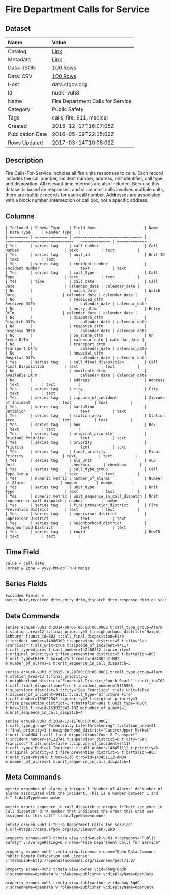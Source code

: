 # Fire Department Calls for Service

## Dataset

| Name | Value |
| :--- | :---- |
| Catalog | [Link](https://catalog.data.gov/dataset/fire-department-calls-for-service) |
| Metadata | [Link](https://data.sfgov.org/api/views/nuek-vuh3) |
| Data: JSON | [100 Rows](https://data.sfgov.org/api/views/nuek-vuh3/rows.json?max_rows=100) |
| Data: CSV | [100 Rows](https://data.sfgov.org/api/views/nuek-vuh3/rows.csv?max_rows=100) |
| Host | data.sfgov.org |
| Id | nuek-vuh3 |
| Name | Fire Department Calls for Service |
| Category | Public Safety |
| Tags | calls, fire, 911, medical |
| Created | 2015-12-17T16:07:05Z |
| Publication Date | 2016-05-09T22:15:02Z |
| Rows Updated | 2017-03-14T10:08:02Z |

## Description

Fire Calls-For-Service includes all fire units responses to calls. Each record includes the call number, incident number, address, unit identifier, call type, and disposition. All relevant time intervals are also included. Because this dataset is based on responses, and since most calls involved multiple units, there are multiple records for each call number. Addresses are associated with a block number, intersection or call box, not a specific address.

## Columns

```ls
| Included | Schema Type    | Field Name                     | Name                           | Data Type     | Render Type   |
| ======== | ============== | ============================== | ============================== | ============= | ============= |
| Yes      | series tag     | call_number                    | Call Number                    | text          | text          |
| Yes      | series tag     | unit_id                        | Unit ID                        | text          | text          |
| Yes      | series tag     | incident_number                | Incident Number                | text          | text          |
| Yes      | series tag     | call_type                      | Call Type                      | text          | text          |
| Yes      | time           | call_date                      | Call Date                      | calendar_date | calendar_date |
| No       |                | watch_date                     | Watch Date                     | calendar_date | calendar_date |
| No       |                | received_dttm                  | Received DtTm                  | calendar_date | calendar_date |
| No       |                | entry_dttm                     | Entry DtTm                     | calendar_date | calendar_date |
| No       |                | dispatch_dttm                  | Dispatch DtTm                  | calendar_date | calendar_date |
| No       |                | response_dttm                  | Response DtTm                  | calendar_date | calendar_date |
| No       |                | on_scene_dttm                  | On Scene DtTm                  | calendar_date | calendar_date |
| No       |                | transport_dttm                 | Transport DtTm                 | calendar_date | calendar_date |
| No       |                | hospital_dttm                  | Hospital DtTm                  | calendar_date | calendar_date |
| Yes      | series tag     | call_final_disposition         | Call Final Disposition         | text          | text          |
| No       |                | available_dttm                 | Available DtTm                 | calendar_date | calendar_date |
| No       |                | address                        | Address                        | text          | text          |
| Yes      | series tag     | city                           | City                           | text          | text          |
| Yes      | series tag     | zipcode_of_incident            | Zipcode of Incident            | text          | text          |
| Yes      | series tag     | battalion                      | Battalion                      | text          | text          |
| Yes      | series tag     | station_area                   | Station Area                   | text          | text          |
| Yes      | series tag     | box                            | Box                            | text          | text          |
| Yes      | series tag     | original_priority              | Original Priority              | text          | text          |
| Yes      | series tag     | priority                       | Priority                       | text          | text          |
| Yes      | series tag     | final_priority                 | Final Priority                 | text          | text          |
| Yes      | series tag     | als_unit                       | ALS Unit                       | checkbox      | checkbox      |
| Yes      | series tag     | call_type_group                | Call Type Group                | text          | text          |
| Yes      | numeric metric | number_of_alarms               | Number of Alarms               | number        | number        |
| Yes      | series tag     | unit_type                      | Unit Type                      | text          | text          |
| Yes      | numeric metric | unit_sequence_in_call_dispatch | Unit sequence in call dispatch | number        | number        |
| Yes      | series tag     | fire_prevention_district       | Fire Prevention District       | text          | text          |
| Yes      | series tag     | supervisor_district            | Supervisor District            | text          | text          |
| Yes      | series tag     | neighborhood_district          | Neighborhood District          | text          | text          |
| Yes      | series tag     | rowid                          | RowID                          | text          | text          |
```

## Time Field

```ls
Value = call_date
Format & Zone = yyyy-MM-dd'T'HH:mm:ss
```

## Series Fields

```ls
Excluded Fields = watch_date,received_dttm,entry_dttm,dispatch_dttm,response_dttm,on_scene_dttm,transport_dttm,hospital_dttm,available_dttm,address
```

## Data Commands

```ls
series e:nuek-vuh3 d:2014-09-05T00:00:00.000Z t:call_type_group=Alarm t:station_area=12 t:final_priority=3 t:neighborhood_district="Haight Ashbury" t:unit_id=B02 t:call_final_disposition=Fire t:incident_number=14086309 t:supervisor_district=5 t:city="San Francisco" t:als_unit=true t:zipcode_of_incident=94117 t:call_type=Alarms t:call_number=142480332 t:priority=3 t:original_priority=3 t:fire_prevention_district=5 t:battalion=B05 t:unit_type=CHIEF t:box=4525 t:rowid=142480332-B02 m:number_of_alarms=1 m:unit_sequence_in_call_dispatch=3

series e:nuek-vuh3 d:2015-10-29T00:00:00.000Z t:call_type_group=Alarm t:station_area=13 t:final_priority=3 t:neighborhood_district="Financial District/South Beach" t:unit_id=T02 t:call_final_disposition=Fire t:incident_number=15115908 t:supervisor_district=3 t:city="San Francisco" t:als_unit=false t:zipcode_of_incident=94111 t:call_type="Structure Fire" t:call_number=153022542 t:priority=3 t:original_priority=3 t:fire_prevention_district=1 t:battalion=B01 t:unit_type=TRUCK t:box=1155 t:rowid=153022542-T02 m:number_of_alarms=1 m:unit_sequence_in_call_dispatch=4

series e:nuek-vuh3 d:2014-12-11T00:00:00.000Z t:call_type_group="Potentially Life-Threatening" t:station_area=21 t:final_priority=3 t:neighborhood_district="Castro/Upper Market" t:unit_id=AM04 t:call_final_disposition="Code 2 Transport" t:incident_number=14122741 t:supervisor_district=8 t:city="San Francisco" t:als_unit=false t:zipcode_of_incident=94117 t:call_type="Medical Incident" t:call_number=143451112 t:priority=3 t:original_priority=3 t:fire_prevention_district=5 t:battalion=B05 t:unit_type=PRIVATE t:box=5136 t:rowid=143451112-AM04 m:number_of_alarms=1 m:unit_sequence_in_call_dispatch=1
```

## Meta Commands

```ls
metric m:number_of_alarms p:integer l:"Number of Alarms" d:"Number of alarms associated with the incident. This is a number between 1 and 5." t:dataTypeName=number

metric m:unit_sequence_in_call_dispatch p:integer l:"Unit sequence in call dispatch" d:"A number that indicates the order this unit was assigned to this call" t:dataTypeName=number

entity e:nuek-vuh3 l:"Fire Department Calls for Service" t:url=https://data.sfgov.org/api/views/nuek-vuh3

property e:nuek-vuh3 t:meta.view v:id=nuek-vuh3 v:category="Public Safety" v:averageRating=0 v:name="Fire Department Calls for Service"

property e:nuek-vuh3 t:meta.view.license v:name="Open Data Commons Public Domain Dedication and License" v:termsLink=http://opendatacommons.org/licenses/pddl/1.0/

property e:nuek-vuh3 t:meta.view.owner v:id=dbag-6qd9 v:screenName=OpenData v:roleName=publisher v:displayName=OpenData

property e:nuek-vuh3 t:meta.view.tableauthor v:id=dbag-6qd9 v:screenName=OpenData v:roleName=publisher v:displayName=OpenData
```